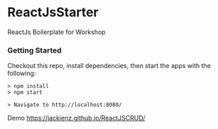 # ReactJsStarter
ReactJs Boilerplate for Workshop

### Getting Started

Checkout this repo, install dependencies, then start the apps with the following:

```
> npm install
> npm start

> Navigate to http://localhost:8080/
```
Demo
https://jackienz.github.io/ReactJSCRUD/
